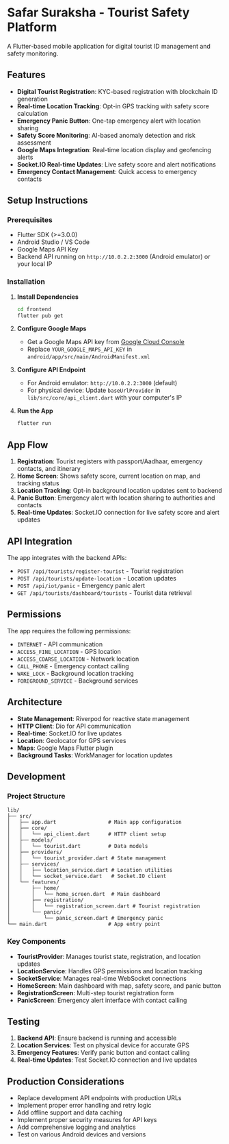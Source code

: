 # Safar Suraksha - Tourist Safety Platform

A Flutter-based mobile application for digital tourist ID management and safety monitoring.

## Features

- **Digital Tourist Registration**: KYC-based registration with blockchain ID generation
- **Real-time Location Tracking**: Opt-in GPS tracking with safety score calculation
- **Emergency Panic Button**: One-tap emergency alert with location sharing
- **Safety Score Monitoring**: AI-based anomaly detection and risk assessment
- **Google Maps Integration**: Real-time location display and geofencing alerts
- **Socket.IO Real-time Updates**: Live safety score and alert notifications
- **Emergency Contact Management**: Quick access to emergency contacts

## Setup Instructions

### Prerequisites
- Flutter SDK (>=3.0.0)
- Android Studio / VS Code
- Google Maps API Key
- Backend API running on `http://10.0.2.2:3000` (Android emulator) or your local IP

### Installation

1. **Install Dependencies**
   ```bash
   cd frontend
   flutter pub get
   ```

2. **Configure Google Maps**
   - Get a Google Maps API key from [Google Cloud Console](https://console.cloud.google.com/)
   - Replace `YOUR_GOOGLE_MAPS_API_KEY` in `android/app/src/main/AndroidManifest.xml`

3. **Configure API Endpoint**
   - For Android emulator: `http://10.0.2.2:3000` (default)
   - For physical device: Update `baseUrlProvider` in `lib/src/core/api_client.dart` with your computer's IP

4. **Run the App**
   ```bash
   flutter run
   ```

## App Flow

1. **Registration**: Tourist registers with passport/Aadhaar, emergency contacts, and itinerary
2. **Home Screen**: Shows safety score, current location on map, and tracking status
3. **Location Tracking**: Opt-in background location updates sent to backend
4. **Panic Button**: Emergency alert with location sharing to authorities and contacts
5. **Real-time Updates**: Socket.IO connection for live safety score and alert updates

## API Integration

The app integrates with the backend APIs:
- `POST /api/tourists/register-tourist` - Tourist registration
- `POST /api/tourists/update-location` - Location updates
- `POST /api/iot/panic` - Emergency panic alert
- `GET /api/tourists/dashboard/tourists` - Tourist data retrieval

## Permissions

The app requires the following permissions:
- `INTERNET` - API communication
- `ACCESS_FINE_LOCATION` - GPS location
- `ACCESS_COARSE_LOCATION` - Network location
- `CALL_PHONE` - Emergency contact calling
- `WAKE_LOCK` - Background location tracking
- `FOREGROUND_SERVICE` - Background services

## Architecture

- **State Management**: Riverpod for reactive state management
- **HTTP Client**: Dio for API communication
- **Real-time**: Socket.IO for live updates
- **Location**: Geolocator for GPS services
- **Maps**: Google Maps Flutter plugin
- **Background Tasks**: WorkManager for location updates

## Development

### Project Structure
```
lib/
├── src/
│   ├── app.dart                 # Main app configuration
│   ├── core/
│   │   └── api_client.dart      # HTTP client setup
│   ├── models/
│   │   └── tourist.dart         # Data models
│   ├── providers/
│   │   └── tourist_provider.dart # State management
│   ├── services/
│   │   ├── location_service.dart # Location utilities
│   │   └── socket_service.dart   # Socket.IO client
│   └── features/
│       ├── home/
│       │   └── home_screen.dart  # Main dashboard
│       ├── registration/
│       │   └── registration_screen.dart # Tourist registration
│       └── panic/
│           └── panic_screen.dart # Emergency panic
└── main.dart                    # App entry point
```

### Key Components

- **TouristProvider**: Manages tourist state, registration, and location updates
- **LocationService**: Handles GPS permissions and location tracking
- **SocketService**: Manages real-time WebSocket connections
- **HomeScreen**: Main dashboard with map, safety score, and panic button
- **RegistrationScreen**: Multi-step tourist registration form
- **PanicScreen**: Emergency alert interface with contact calling

## Testing

1. **Backend API**: Ensure backend is running and accessible
2. **Location Services**: Test on physical device for accurate GPS
3. **Emergency Features**: Verify panic button and contact calling
4. **Real-time Updates**: Test Socket.IO connection and live updates

## Production Considerations

- Replace development API endpoints with production URLs
- Implement proper error handling and retry logic
- Add offline support and data caching
- Implement proper security measures for API keys
- Add comprehensive logging and analytics
- Test on various Android devices and versions
